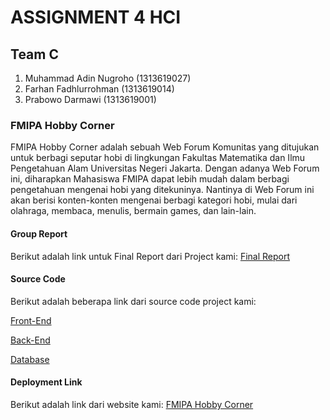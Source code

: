 # ASSIGNMENT 4 HCI
## Team C
1. Muhammad Adin Nugroho (1313619027)
2. Farhan Fadhlurrohman (1313619014)
3. Prabowo Darmawi (1313619001)


### FMIPA Hobby Corner
FMIPA Hobby Corner adalah sebuah Web Forum Komunitas yang ditujukan untuk berbagi seputar hobi di lingkungan Fakultas Matematika dan Ilmu Pengetahuan Alam Universitas Negeri Jakarta. Dengan adanya Web Forum ini, diharapkan Mahasiswa FMIPA dapat lebih mudah dalam berbagi pengetahuan mengenai hobi yang ditekuninya. Nantinya di Web Forum ini akan berisi konten-konten mengenai berbagi kategori hobi, mulai dari olahraga, membaca, menulis, bermain games, dan lain-lain. 


#### Group Report

Berikut adalah link untuk Final Report dari Project kami: [Final Report](https://github.com/RealizeID/FMIPA-Hobby-Corner/blob/source-code/FinalReport/Final%20Report.pdf)


#### Source Code

Berikut adalah beberapa link dari source code project kami:

[Front-End](https://github.com/RealizeID/FMIPA-Hobby-Corner/tree/source-code/HTML)

[Back-End](https://github.com/RealizeID/FMIPA-Hobby-Corner/tree/source-code/BackEnd)

[Database](https://github.com/RealizeID/FMIPA-Hobby-Corner/tree/source-code/Database)


#### Deployment Link
Berikut adalah link dari website kami: [FMIPA Hobby Corner]()
